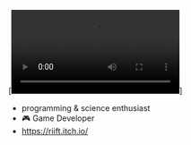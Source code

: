 
[![Demo CountPages alpha](https://thumbs.gfycat.com/FortunateFineHydatidtapeworm-mobile.mp4)]
- programming & science enthusiast
- 🎮 Game Developer
- https://riift.itch.io/
